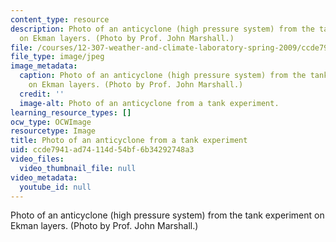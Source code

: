 ```yaml
---
content_type: resource
description: Photo of an anticyclone (high pressure system) from the tank experiment
  on Ekman layers. (Photo by Prof. John Marshall.)
file: /courses/12-307-weather-and-climate-laboratory-spring-2009/ccde7941ad74114d54bf6b34292748a3_12-307s09.jpg
file_type: image/jpeg
image_metadata:
  caption: Photo of an anticyclone (high pressure system) from the tank experiment
    on Ekman layers. (Photo by Prof. John Marshall.)
  credit: ''
  image-alt: Photo of an anticyclone from a tank experiment.
learning_resource_types: []
ocw_type: OCWImage
resourcetype: Image
title: Photo of an anticyclone from a tank experiment
uid: ccde7941-ad74-114d-54bf-6b34292748a3
video_files:
  video_thumbnail_file: null
video_metadata:
  youtube_id: null
---
```

Photo of an anticyclone (high pressure system) from the tank experiment on Ekman layers. (Photo by Prof. John Marshall.)